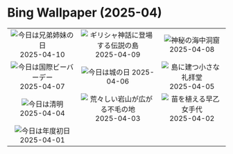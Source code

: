 # Bing Wallpaper (2025-04)

|  |  |  |
|:---:|:---:|:---:|
| ![](https://www.bing.com/th?id=OHR.LittleFoxes_JA-JP4068111842_400x240.jpg "今日は兄弟姉妹の日") 2025-04-10 | ![](https://www.bing.com/th?id=OHR.BlueNaxos_JA-JP3919761085_400x240.jpg "ギリシャ神話に登場する伝説の島") 2025-04-09 | ![](https://www.bing.com/th?id=OHR.LagoaPortugal_JA-JP2042769056_400x240.jpg "神秘の海中洞窟") 2025-04-08 |
| ![](https://www.bing.com/th?id=OHR.BeaverDay_JA-JP3508921078_400x240.jpg "今日は国際ビーバーデー") 2025-04-07 | ![](https://www.bing.com/th?id=OHR.CastleDay2025_JA-JP3325548053_400x240.jpg "今日は城の日") 2025-04-06 | ![](https://www.bing.com/th?id=OHR.GaztelugatxeSunset_JA-JP3147357176_400x240.jpg "島に建つ小さな礼拝堂") 2025-04-05 |
| ![](https://www.bing.com/th?id=OHR.Qingming2025_JA-JP2915866958_400x240.jpg "今日は清明") 2025-04-04 | ![](https://www.bing.com/th?id=OHR.UtahBadlands_JA-JP2147654788_400x240.jpg "荒々しい岩山が広がる不毛の地") 2025-04-03 | ![](https://www.bing.com/th?id=OHR.Sawara2025_JA-JP1817975477_400x240.jpg "苗を植える早乙女手代") 2025-04-02 |
| ![](https://www.bing.com/th?id=OHR.CherryBlossom2025_JA-JP1573820444_400x240.jpg "今日は年度初日") 2025-04-01 |  |  |
